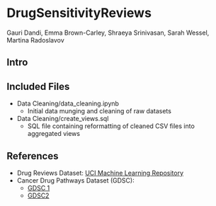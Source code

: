 # DrugSensitivityReviews
Gauri Dandi, Emma Brown-Carley, Shraeya Srinivasan, Sarah Wessel, Martina Radoslavov

## Intro

## Included Files
* Data Cleaning/data_cleaning.ipynb
	* Initial data munging and cleaning of raw datasets
* Data Cleaning/create_views.sql
	* SQL file containing reformatting of cleaned CSV files into aggregated views

## References
* Drug Reviews Dataset: [UCI Machine Learning Repository](https://archive.ics.uci.edu/ml/datasets/Drug+Review+Dataset+%28Drugs.com%29)
* Cancer Drug Pathways Dataset (GDSC):
	* [GDSC 1](ftp://ftp.sanger.ac.uk/pub/project/cancerrxgene/releases/current_release/GDSC1_fitted_dose_response_25Feb20.xlsx)
	* [GDSC2](ftp://ftp.sanger.ac.uk/pub/project/cancerrxgene/releases/current_release/GDSC2_fitted_dose_response_25Feb20.xlsx)
